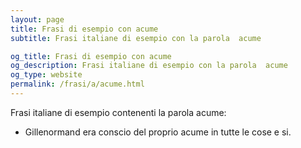 ```yaml
---
layout: page
title: Frasi di esempio con acume 
subtitle: Frasi italiane di esempio con la parola  acume

og_title: Frasi di esempio con acume 
og_description: Frasi italiane di esempio con la parola  acume
og_type: website
permalink: /frasi/a/acume.html
---
```


Frasi italiane di esempio contenenti la parola acume:


- Gillenormand era conscio del proprio acume in tutte le cose e si.
